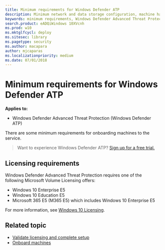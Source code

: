```yaml
---
title: Minimum requirements for Windows Defender ATP
description: Minimum network and data storage configuration, machine hardware and software requirements, and deployment channel requirements for Windows Defender ATP.
keywords: minimum requirements, Windows Defender Advanced Threat Protection minimum requirements, network and data storage, machine configuration, deployment channel
search.product: eADQiWindows 10XVcnh
ms.prod: w10
ms.mktglfcycl: deploy
ms.sitesec: library
ms.pagetype: security
ms.author: macapara
author: mjcaparas
ms.localizationpriority: medium
ms.date: 07/01/2018
---
```


# Minimum requirements for Windows Defender ATP

**Applies to:**
- Windows Defender Advanced Threat Protection (Windows Defender ATP)

There are some minimum requirements for onboarding machines to the service.

>Want to experience Windows Defender ATP? [Sign up for a free trial.](https://www.microsoft.com/en-us/WindowsForBusiness/windows-atp?ocid=docs-wdatp-minreqs-abovefoldlink)

## Licensing requirements
Windows Defender Advanced Threat Protection requires one of the following Microsoft Volume Licensing offers:

- Windows 10 Enterprise E5
- Windows 10 Education E5
- Microsoft 365 E5 (M365 E5) which includes Windows 10 Enterprise E5

For more information, see [Windows 10 Licensing](https://www.microsoft.com/en-us/Licensing/product-licensing/windows10.aspx#tab=2).


## Related topic
- [Validate licensing and complete setup](licensing-windows-defender-advanced-threat-protection.md)
- [Onboard machines](onboard-configure-windows-defender-advanced-threat-protection.md)
